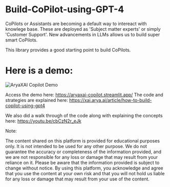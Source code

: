 # Build-CoPilot-using-GPT-4

CoPilots or Assistants are becoming a default way to intereact with knowlege base. These are deployed as 'Subject matter experts' or simply 'Customer Support'. New advancements in LLMs allows us to build super smart CoPilots. 

This library provides a good starting point to build CoPilots.

# Here is a demo: 

![AryaXAI Copilot Demo](https://user-images.githubusercontent.com/19322429/230650844-7cc9f0c4-8d89-41d3-b602-32158b2ef9cd.gif)




Access the demo here: https://aryaxai-copilot.streamlit.app/
The code and strategies are explained here: https://xai.arya.ai/article/how-to-build-copilot-using-gpt4

We also did a walk through of the code along with explaining the concepts here: 
https://youtu.be/cbCzN2r_eJk


Note: 

The content shared on this platform is provided for educational purposes only. It is not intended to be used for any other purpose. We do not guarantee the accuracy or completeness of the information provided, and we are not responsible for any loss or damage that may result from your reliance on it. Please be aware that the information provided is subject to change without notice. By using this platform, you acknowledge and agree that you use the content at your own risk and that you will not hold us liable for any loss or damage that may result from your use of the content.
